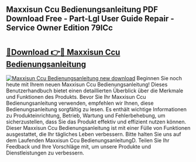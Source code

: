 ## Maxxisun Ccu Bedienungsanleitung PDF Download Free - Part-Lgl User Guide Repair - Service Owner Edition 79lCc

# <h2><a href="http://df31o2.blite.top/?on=Maxxisun+Ccu+Bedienungsanleitung">🔗Download 👉🔴 Maxxisun Ccu Bedienungsanleitung</a></h2>

[![Maxxisun Ccu Bedienungsanleitung new download](https://i.imgur.com/lujVjoI.png)](http://df31o2.blite.top/?on=Maxxisun+Ccu+Bedienungsanleitung)
Beginnen Sie noch heute mit Ihrem neuen Maxxisun Ccu Bedienungsanleitung! Dieses Benutzerhandbuch bietet einen detaillierten Überblick über die Merkmale und Funktionen des Produkts. Bevor Sie Ihr Maxxisun Ccu Bedienungsanleitung verwenden, empfehlen wir Ihnen, diese Bedienungsanleitung sorgfältig zu lesen. Es enthält wichtige Informationen zu Produkteinrichtung, Betrieb, Wartung und Fehlerbehebung, um sicherzustellen, dass Sie das Produkt effektiv und effizient nutzen können. Dieser Maxxisun Ccu Bedienungsanleitung ist mit einer Fülle von Funktionen ausgestattet, die Ihr tägliches Leben verbessern. Bitte halten Sie uns auf dem Laufenden Maxxisun Ccu BedienungsanleitungD. Teilen Sie Ihr Feedback und Ihre Vorschläge mit, um unsere Produkte und Dienstleistungen zu verbessern.
